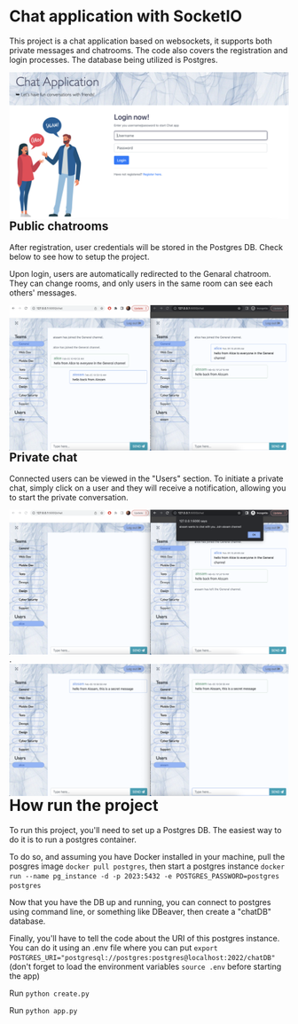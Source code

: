 # Chat application with SocketIO

This project is a chat application based on websockets, it supports both private messages and chatrooms. The code also covers the registration and login processes. The database being utilized is Postgres.

<img align="right" src="./images/login.png" alt="Login page"><br><br>



## Public chatrooms

After registration, user credentials will be stored in the Postgres DB. Check below to see how to setup the project.

Upon login, users are automatically redirected to the Genaral chatroom. They can change rooms, and only users in the same room can see each others' messages.

<img align="right" src="./images/chatrooms.png" alt="Chatrooms page"><br><br>


## Private chat

Connected users can be viewed in the "Users" section. To initiate a private chat, simply click on a user and they will receive a notification, allowing you to start the private conversation.

<img align="right" src="./images/chatprivate.png" alt="Private chat page">
.
<img align="right" src="./images/chatprivate2.png" alt="Private chat page">


# How run the project

To run this project, you'll need to set up a Postgres DB. The easiest way to do it is to run a postgres container. 

To do so, and assuming you have Docker installed in your machine, pull the posgres image `docker pull postgres`, then start a postgres instance `docker run --name pg_instance -d -p 2023:5432 -e POSTGRES_PASSWORD=postgres postgres`

Now that you have the DB up and running, you can connect to postgres using command line, or something like DBeaver, then create a "chatDB" database.

Finally, you'll have to tell the code about the URI of this postgres instance. You can do it using an .env file  where you can put `export POSTGRES_URI="postgresql://postgres:postgres@localhost:2022/chatDB"` (don't forget to load the environment variables `source .env` before starting the app)

Run `python create.py`

Run `python app.py`

